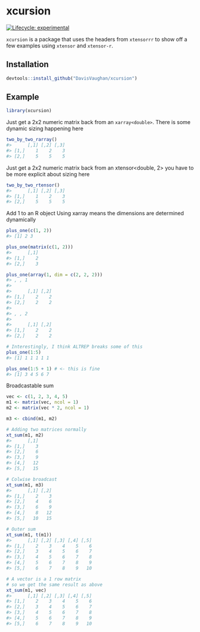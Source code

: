 
<!-- README.md is generated from README.Rmd. Please edit that file -->

# xcursion

[![Lifecycle:
experimental](https://img.shields.io/badge/lifecycle-experimental-orange.svg)](https://www.tidyverse.org/lifecycle/#experimental)

`xcursion` is a package that uses the headers from `xtensorrr` to show
off a few examples using `xtensor` and `xtensor-r`.

## Installation

``` r
devtools::install_github("DavisVaughan/xcursion")
```

## Example

``` r
library(xcursion)
```

Just get a 2x2 numeric matrix back from an `xarray<double>`. There is
some dynamic sizing happening here

``` r
two_by_two_rarray()
#>      [,1] [,2] [,3]
#> [1,]    1    2    3
#> [2,]    5    5    5
```

Just get a 2x2 numeric matrix back from an xtensor\<double, 2\> you have
to be more explicit about sizing here

``` r
two_by_two_rtensor()
#>      [,1] [,2] [,3]
#> [1,]    1    2    3
#> [2,]    5    5    5
```

Add 1 to an R object Using xarray means the dimensions are determined
dynamically

``` r
plus_one(c(1, 2))
#> [1] 2 3

plus_one(matrix(c(1, 2)))
#>      [,1]
#> [1,]    2
#> [2,]    3

plus_one(array(1, dim = c(2, 2, 2)))
#> , , 1
#> 
#>      [,1] [,2]
#> [1,]    2    2
#> [2,]    2    2
#> 
#> , , 2
#> 
#>      [,1] [,2]
#> [1,]    2    2
#> [2,]    2    2
```

``` r
# Interestingly, I think ALTREP breaks some of this
plus_one(1:5)
#> [1] 1 1 1 1 1

plus_one(1:5 + 1) # <- this is fine
#> [1] 3 4 5 6 7
```

Broadcastable sum

``` r
vec <- c(1, 2, 3, 4, 5)
m1 <- matrix(vec, ncol = 1)
m2 <- matrix(vec * 2, ncol = 1)

m3 <- cbind(m1, m2)

# Adding two matrices normally
xt_sum(m1, m2)
#>      [,1]
#> [1,]    3
#> [2,]    6
#> [3,]    9
#> [4,]   12
#> [5,]   15

# Colwise broadcast
xt_sum(m1, m3)
#>      [,1] [,2]
#> [1,]    2    3
#> [2,]    4    6
#> [3,]    6    9
#> [4,]    8   12
#> [5,]   10   15

# Outer sum
xt_sum(m1, t(m1))
#>      [,1] [,2] [,3] [,4] [,5]
#> [1,]    2    3    4    5    6
#> [2,]    3    4    5    6    7
#> [3,]    4    5    6    7    8
#> [4,]    5    6    7    8    9
#> [5,]    6    7    8    9   10

# A vector is a 1 row matrix
# so we get the same result as above
xt_sum(m1, vec)
#>      [,1] [,2] [,3] [,4] [,5]
#> [1,]    2    3    4    5    6
#> [2,]    3    4    5    6    7
#> [3,]    4    5    6    7    8
#> [4,]    5    6    7    8    9
#> [5,]    6    7    8    9   10
```
